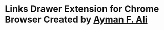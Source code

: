 # Links Drawer Extension for Chrome Browser Created by <a href='https://github.com/AymanAli00/' target='_blank'>Ayman F. Ali</a>
